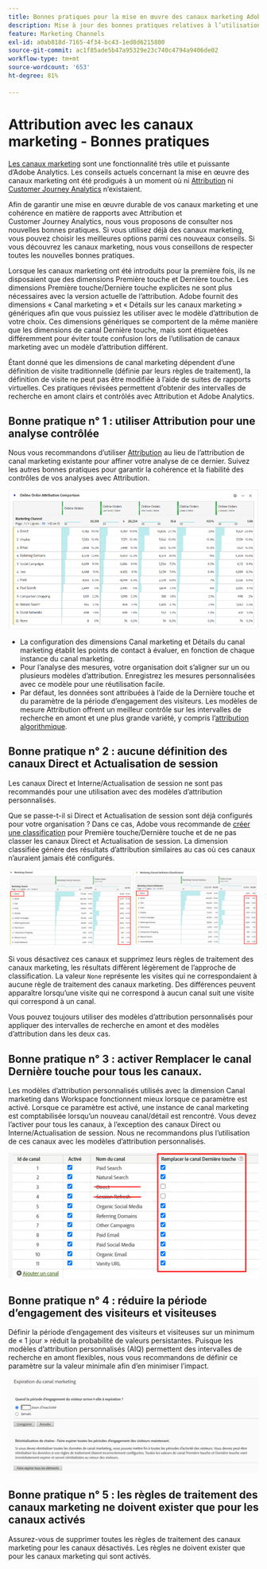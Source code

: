 ```yaml
---
title: Bonnes pratiques pour la mise en œuvre des canaux marketing Adobe Analytics
description: Mise à jour des bonnes pratiques relatives à l’utilisation des canaux marketing avec Attribution et Customer Journey Analytics
feature: Marketing Channels
exl-id: a0ab818d-7165-4f34-bc43-1ed8d6215800
source-git-commit: ac1f85ade5b47a95329e23c740c4794a9406de02
workflow-type: tm+mt
source-wordcount: '653'
ht-degree: 81%

---
```


# Attribution avec les canaux marketing - Bonnes pratiques

[Les canaux marketing](/help/components/c-marketing-channels/c-getting-started-mchannel.md) sont une fonctionnalité très utile et puissante d’Adobe Analytics. Les conseils actuels concernant la mise en œuvre des canaux marketing ont été prodigués à un moment où ni [Attribution](/help/analyze/analysis-workspace/attribution/overview.md) ni [Customer Journey Analytics](https://experienceleague.adobe.com/docs/analytics-platform/using/cja-usecases/marketing-channels.html?lang=fr#cja-usecases) n’existaient.

Afin de garantir une mise en œuvre durable de vos canaux marketing et une cohérence en matière de rapports avec Attribution et Customer Journey Analytics, nous vous proposons de consulter nos nouvelles bonnes pratiques. Si vous utilisez déjà des canaux marketing, vous pouvez choisir les meilleures options parmi ces nouveaux conseils. Si vous découvrez les canaux marketing, nous vous conseillons de respecter toutes les nouvelles bonnes pratiques.

Lorsque les canaux marketing ont été introduits pour la première fois, ils ne disposaient que des dimensions Première touche et Dernière touche. Les dimensions Première touche/Dernière touche explicites ne sont plus nécessaires avec la version actuelle de l’attribution. Adobe fournit des dimensions « Canal marketing » et « Détails sur les canaux marketing » génériques afin que vous puissiez les utiliser avec le modèle d’attribution de votre choix. Ces dimensions génériques se comportent de la même manière que les dimensions de canal Dernière touche, mais sont étiquetées différemment pour éviter toute confusion lors de l’utilisation de canaux marketing avec un modèle d’attribution différent.

Étant donné que les dimensions de canal marketing dépendent d’une définition de visite traditionnelle (définie par leurs règles de traitement), la définition de visite ne peut pas être modifiée à l’aide de suites de rapports virtuelles. Ces pratiques révisées permettent d’obtenir des intervalles de recherche en amont clairs et contrôlés avec Attribution et Adobe Analytics.

## Bonne pratique n° 1 : utiliser Attribution pour une analyse contrôlée

Nous vous recommandons d’utiliser [Attribution](/help/analyze/analysis-workspace/attribution/overview.md) au lieu de l’attribution de canal marketing existante pour affiner votre analyse de ce dernier. Suivez les autres bonnes pratiques pour garantir la cohérence et la fiabilité des contrôles de vos analyses avec Attribution.

![](assets/attribution.png)

* La configuration des dimensions Canal marketing et Détails du canal marketing établit les points de contact à évaluer, en fonction de chaque instance du canal marketing.
* Pour l’analyse des mesures, votre organisation doit s’aligner sur un ou plusieurs modèles d’attribution. Enregistrez les mesures personnalisées avec ce modèle pour une réutilisation facile.
* Par défaut, les données sont attribuées à l’aide de la Dernière touche et du paramètre de la période d’engagement des visiteurs. Les modèles de mesure Attribution offrent un meilleur contrôle sur les intervalles de recherche en amont et une plus grande variété, y compris l’[attribution algorithmique](/help/analyze/analysis-workspace/attribution/algorithmic.md#analysis-workspace).

## Bonne pratique n° 2 : aucune définition des canaux Direct et Actualisation de session

Les canaux Direct et Interne/Actualisation de session ne sont pas recommandés pour une utilisation avec des modèles d’attribution personnalisés.

Que se passe-t-il si Direct et Actualisation de session sont déjà configurés pour votre organisation ? Dans ce cas, Adobe vous recommande de [créer une classification](/help/admin/tools/manage-rs/edit-settings/marketing-channels/classifications-mchannel.md) pour Première touche/Dernière touche et de ne pas classer les canaux Direct et Actualisation de session. La dimension classifiée génère des résultats d’attribution similaires au cas où ces canaux n’auraient jamais été configurés.

![](assets/direct-session-refresh.png)

Si vous désactivez ces canaux et supprimez leurs règles de traitement des canaux marketing, les résultats diffèrent légèrement de l’approche de classification. La valeur `None` représente les visites qui ne correspondaient à aucune règle de traitement des canaux marketing. Des différences peuvent apparaître lorsqu’une visite qui ne correspond à aucun canal suit une visite qui correspond à un canal.

Vous pouvez toujours utiliser des modèles d’attribution personnalisés pour appliquer des intervalles de recherche en amont et des modèles d’attribution dans les deux cas.

## Bonne pratique n° 3 : activer Remplacer le canal Dernière touche pour tous les canaux.

Les modèles d’attribution personnalisés utilisés avec la dimension Canal marketing dans Workspace fonctionnent mieux lorsque ce paramètre est activé. Lorsque ce paramètre est activé, une instance de canal marketing est comptabilisée lorsqu’un nouveau canal/détail est rencontré. Vous devez l’activer pour tous les canaux, à l’exception des canaux Direct ou Interne/Actualisation de session. Nous ne recommandons plus l’utilisation de ces canaux avec les modèles d’attribution personnalisés.

![](assets/override.png)

## Bonne pratique n° 4 : réduire la période d’engagement des visiteurs et visiteuses

Définir la période d’engagement des visiteurs et visiteuses sur un minimum de « 1 jour » réduit la probabilité de valeurs persistantes. Puisque les modèles d’attribution personnalisés (AIQ) permettent des intervalles de recherche en amont flexibles, nous vous recommandons de définir ce paramètre sur la valeur minimale afin d’en minimiser l’impact.

![](assets/expiration.png)

## Bonne pratique n° 5 : les règles de traitement des canaux marketing ne doivent exister que pour les canaux activés

Assurez-vous de supprimer toutes les règles de traitement des canaux marketing pour les canaux désactivés. Les règles ne doivent exister que pour les canaux marketing qui sont activés.
